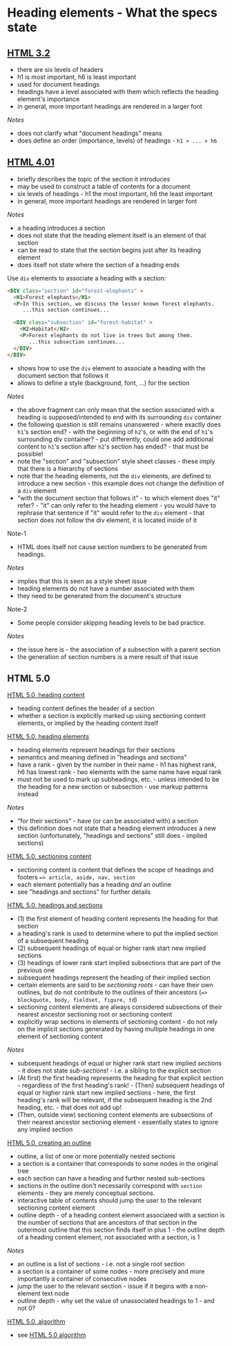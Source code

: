 
# Heading elements - What the specs state

<!-- ======================================================================= -->
## [HTML 3.2](https://www.w3.org/TR/REC-html32#headings)

* there are six levels of headers
* h1 is most important, h6 is least important
* used for document headings
* headings have a level associated with them which reflects the heading
  element's importance
* in general, more important headings are rendered in a larger font

*Notes*

* does not clarify what "document headings" means
* does define an order (importance, levels) of headings - `h1 > ... > h6`

<!-- ======================================================================= -->
## [HTML 4.01](https://www.w3.org/TR/html401/struct/global.html#h-7.5.5)

* briefly describes the topic of the section it introduces
* may be used to construct a table of contents for a document
* six levels of headings - h1 the most important, h6 the least important
* in general, more important headings are rendered in larger font

*Notes*

* a heading introduces a section
* does not state that the heading element itself is an element of that section
* can be read to state that the section begins just after its heading element
* does itself not state where the section of a heading ends

Use `div` elements to associate a heading with a section:

```html
<DIV class="section" id="forest-elephants" >
  <H1>Forest elephants</H1>
  <P>In this section, we discuss the lesser known forest elephants.
     ...this section continues...

  <DIV class="subsection" id="forest-habitat" >
    <H2>Habitat</H2>
    <P>Forest elephants do not live in trees but among them.
       ...this subsection continues...
  </DIV>
</DIV>
```

* shows how to use the `div` element to associate a heading with the document
  section that follows it
* allows to define a style (background, font, ...) for the section

*Notes*

* the above fragment can only mean that the section associated with a heading
  is supposed/intended to end with its surrounding `div` container
* the following question is still remains unanswered - where exactly does `h1`'s
  section end? - with the beginning of `h2`'s, or with the end of `h1`'s
  surrounding div container? - put differently, could one add additional content
  to `h1`'s section after `h2`'s section has ended? - that must be possible!
* note the "section" and "subsection" style sheet classes -
  these imply that there is a hierarchy of sections
* note that the heading elements, not the `div` elements, are defined to
  introduce a new section - this example does not change the definition of
  a `div` element
* "with the document section that follows it" - to which element does "it"
  refer? - "it" can only refer to the heading element - you would have to
  rephrase that sentence if "it" would refer to the `div` element - that
  section does not follow the div element, it is located inside of it

Note-1

* HTML does itself not cause section numbers to be generated from headings.

*Notes*

* implies that this is seen as a style sheet issue
* heading elements do not have a number associated with them
* they need to be generated from the document's structure

Note-2

* Some people consider skipping heading levels to be bad practice.

*Notes*

* the issue here is - the association of a subsection with a parent section
* the generation of section numbers is a mere result of that issue

<!-- ======================================================================= -->
## HTML 5.0

[HTML 5.0, heading content](https://www.w3.org/TR/html5/dom.html#heading-content-0)

* heading content defines the header of a section
* whether a section is explicitly marked up using sectioning content elements,
  or implied by the heading content itself

[HTML 5.0, heading elements](https://www.w3.org/TR/html5/sections.html#the-h1,-h2,-h3,-h4,-h5,-and-h6-elements)

* heading elements represent headings for their sections
* semantics and meaning defined in "headings and sections"
* have a rank - given by the number in their name - h1 has highest rank, h6 has
  lowest rank - two elements with the same name have equal rank
* must not be used to mark up subheadings, etc. - unless intended to be the
  heading for a new section or subsection - use markup patterns instead

*Notes*

* "for their sections" - have (or can be associated with) a section
* this definition does not state that a heading element introduces a new section
  (unfortunately, "headings and sections" still does - implied sections)

[HTML 5.0, sectioning content](https://www.w3.org/TR/html5/dom.html#sectioning-content-0)

* sectioning content is content that defines the scope of headings and footers
  `=> article, aside, nav, section`
* each element potentially has a heading *and* an outline
* see "headings and sections" for further details

[HTML 5.0, headings and sections](https://www.w3.org/TR/html5/sections.html#headings-and-sections)

* (1) the first element of heading content represents the heading for that section
* a heading's rank is used to determine where to put the implied section of a
  subsequent heading
* (2) subsequent headings of equal or higher rank start new implied sections
* (3) headings of lower rank start implied subsections that are part of the
  previous one
* subsequent headings represent the heading of their implied section
* certain elements are said to be *sectioning roots* - can have their own
  outlines, but do not contribute to the outlines of their ancestors
  (`=> blockquote, body, fieldset, figure, td`)
* sectioning content elements are always considered subsections of their nearest
  ancestor sectioning root or sectioning content
* explicitly wrap sections in elements of sectioning content -
  do not rely on the implicit sections generated by having multiple headings in
  one element of sectioning content

*Notes*

* subsequent headings of equal or higher rank start new implied *sections* -
  it does not state *sub-sections*! - i.e. a sibling to the explicit section
* (At first) the first heading represents the heading for that explicit section -
  regardless of the first heading's rank! - (Then) subsequent headings of equal
  or higher rank start new implied sections - here, the first heading's rank
  will be relevant, if the subsequent heading is the 2nd heading, etc. -
  that does not add up!
* (Then, outside view) sectioning content elements are subsections of their
  nearest ancestor sectioning element - essentially states to ignore any
  implied section

[HTML 5.0, creating an outline](https://www.w3.org/TR/html5/sections.html#outlines)

* outline, a list of one or more potentially nested sections
* a section is a container that corresponds to some nodes in the original tree
* each section can have a heading and further nested sub-sections
* sections in the outline don't necessarily correspond with `section`
  elements - they are merely conceptual sections.
* interactive table of contents should jump the user to the relevant sectioning
  content element
* outline depth - of a heading content element associated with a section is the
  number of sections that are ancestors of that section in the outermost outline
  that this section finds itself in plus 1 - the outline depth of a heading
  content element, not associated with a section, is 1

*Notes*

* an outline is a list of sections - i.e. not a single root section
* a section is a container of some nodes - more precisely and more importantly
  a container of consecutive nodes
* jump the user to the relevant section - issue if it begins with a non-element
  text node
* outline depth - why set the value of unassociated headings to 1 - and not 0?

[HTML 5.0, algorithm](https://www.w3.org/TR/html5/sections.html#outlines)

* see [HTML 5.0 algorithm](./algorithm-5.0.md)
